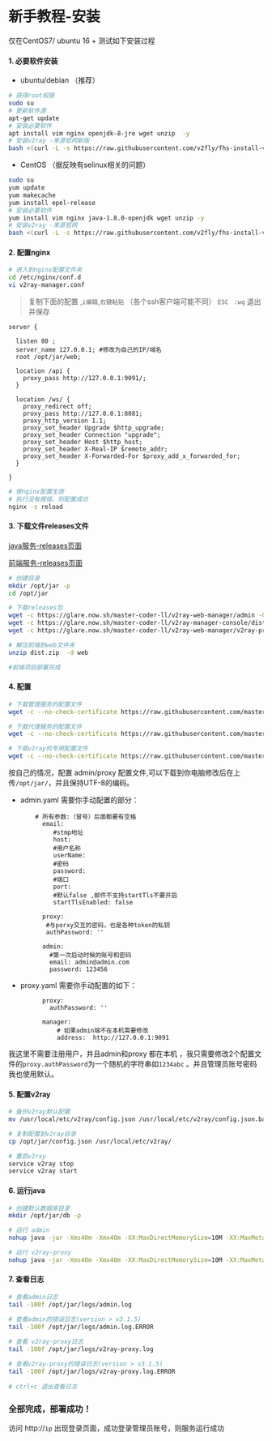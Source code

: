 # 新手教程-安装

 仅在CentOS7/ ubuntu 16 + 测试如下安装过程

#### 1. 必要软件安装

- ubuntu/debian （推荐）
```bash
# 获得root权限
sudo su
# 更新软件源
apt-get update
# 安装必要软件
apt install vim nginx openjdk-8-jre wget unzip  -y
# 安装v2ray -来源官网新版
bash <(curl -L -s https://raw.githubusercontent.com/v2fly/fhs-install-v2ray/master/install-release.sh) --version 4.33.0

```
- CentOS （据反映有selinux相关的问题）
```bash
sudo su
yum update
yum makecache
yum install epel-release
# 安装必要软件
yum install vim nginx java-1.8.0-openjdk wget unzip -y
# 安装v2ray -来源官网
bash <(curl -L -s https://raw.githubusercontent.com/v2fly/fhs-install-v2ray/master/install-release.sh) --version 4.33.0
```

       
####  2. 配置nginx
```bash
# 进入到nginx配置文件夹
cd /etc/nginx/conf.d
vi v2ray-manager.conf
```
> 复制下面的配置 ,`i编辑`,`右键粘贴` （各个ssh客户端可能不同）
> `ESC ` `:wq` 退出并保存

```
server {

  listen 80 ;
  server_name 127.0.0.1; #修改为自己的IP/域名
  root /opt/jar/web;
                
  location /api {
    proxy_pass http://127.0.0.1:9091/;
  }

  location /ws/ {
    proxy_redirect off;
    proxy_pass http://127.0.0.1:8081;
    proxy_http_version 1.1;
    proxy_set_header Upgrade $http_upgrade;
    proxy_set_header Connection "upgrade";
    proxy_set_header Host $http_host;
    proxy_set_header X-Real-IP $remote_addr;
    proxy_set_header X-Forwarded-For $proxy_add_x_forwarded_for;
  } 

}
```

```bash
# 使nginx配置生效
# 执行没有报错，则配置成功
nginx -s reload
```        
            
####  3. 下载文件releases文件


 [java服务-releases页面](https://github.com/master-coder-ll/v2ray-web-manager/releases)
 
 [前端服务-releases页面](https://github.com/master-coder-ll/v2ray-manager-console/releases)

```bash
# 创建目录
mkdir /opt/jar -p
cd /opt/jar 

# 下载releases包
wget -c https://glare.now.sh/master-coder-ll/v2ray-web-manager/admin -O admin.jar
wget -c https://glare.now.sh/master-coder-ll/v2ray-manager-console/dist -O dist.zip
wget -c https://glare.now.sh/master-coder-ll/v2ray-web-manager/v2ray-proxy -O v2ray-proxy.jar

# 解压前端到web文件夹
unzip dist.zip  -d web

#前端项目部署完成
```


####  4. 配置
     
```bash
# 下载管理服务的配置文件
wget -c --no-check-certificate https://raw.githubusercontent.com/master-coder-ll/v2ray-web-manager/master/conf/admin.yaml

# 下载代理服务的配置文件
wget -c --no-check-certificate https://raw.githubusercontent.com/master-coder-ll/v2ray-web-manager/master/conf/proxy.yaml

# 下载v2ray的专用配置文件
wget -c --no-check-certificate https://raw.githubusercontent.com/master-coder-ll/v2ray-web-manager/master/conf/config.json
```  

按自己的情况，配置 admin/proxy 配置文件,可以下载到你电脑修改后在上传`/opt/jar/`，并且保持UTF-8的编码。
  
- admin.yaml 需要你手动配置的部分：

          # 所有参数:（冒号）后面都要有空格 
            email: 
               #stmp地址
               host: 
               #用户名称
               userName: 
               #密码
               password:
               #端口
               port: 
               #默认false ,邮件不支持startTls不要开启
               startTlsEnabled: false
            
            proxy:
             #与porxy交互的密码，也是各种token的私钥
             authPassword: ''
             
            admin:
              #第一次启动时候的账号和密码
              email: admin@admin.com
              password: 123456

- proxy.yaml 需要你手动配置的如下：
         
            proxy:
              authPassword: ''
              
            manager:
                # 如果admin端不在本机需要修改
                address:  http://127.0.0.1:9091
 
 我这里不需要注册用户，并且admin和proxy 都在本机 ，我只需要修改2个配置文件的`proxy.authPassword`为一个随机的字符串如`1234abc` 。并且管理员账号密码我也使用默认。
 
####  5. 配置v2ray

```bash
# 备份v2ray默认配置
mv /usr/local/etc/v2ray/config.json /usr/local/etc/v2ray/config.json.bak

# 复制配置到v2ray目录
cp /opt/jar/config.json /usr/local/etc/v2ray/

# 重启v2ray
service v2ray stop
service v2ray start
```
     
####  6. 运行java
     
```bash
# 创建默认数据库目录
mkdir /opt/jar/db -p

# 运行 admin
nohup java -jar -Xms40m -Xmx40m -XX:MaxDirectMemorySize=10M -XX:MaxMetaspaceSize=80m  /opt/jar/admin.jar --spring.config.location=/opt/jar/admin.yaml > /dev/null 2>&1 &

# 运行 v2ray-proxy
nohup java -jar -Xms40m -Xmx40m -XX:MaxDirectMemorySize=10M -XX:MaxMetaspaceSize=80m /opt/jar/v2ray-proxy.jar --spring.config.location=/opt/jar/proxy.yaml > /dev/null 2>&1 &
```

####  7. 查看日志
```bash
# 查看admin日志
tail -100f /opt/jar/logs/admin.log

# 查看admin的错误日志(version > v3.1.5)
tail -100f /opt/jar/logs/admin.log.ERROR
    
# 查看 v2ray-proxy日志
tail -100f /opt/jar/logs/v2ray-proxy.log

# 查看v2ray-proxy的错误日志(version > v3.1.5)
tail -100f /opt/jar/logs/v2ray-proxy.log.ERROR
    
# ctrl+c 退出查看日志
```


### 全部完成，部署成功！
访问 http://`ip` 出现登录页面，成功登录管理员账号，则服务运行成功  
